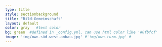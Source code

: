 ```yaml
---
type: title
style: sectionbackground
title: "Bild-Gemeinschaft"
layout: default
color: gray   #text color
bg: green  #defined in _config.yml, can use html color like '#0fbfcf'
image: 'img/own-süd-west-anbau.jpg' #'img/own-turm.jpg' #
---
```

